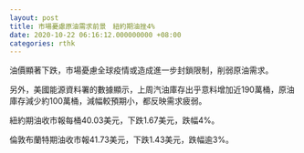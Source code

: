 ```yaml
---
layout: post
title: 市場憂慮原油需求前景　紐約期油挫4%
date: 2020-10-22 06:16:12.000000000 +08:00
categories: rthk
---
```


油價顯著下跌，市場憂慮全球疫情或造成進一步封鎖限制，削弱原油需求。

另外，美國能源資料署的數據顯示，上周汽油庫存出乎意料增加近190萬桶，原油庫存減少約100萬桶，減幅較預期小，都反映需求疲弱。

紐約期油收市報每桶40.03美元，下跌1.67美元，跌幅4%。

倫敦布蘭特期油收市報41.73美元，下跌1.43美元，跌幅逾3%。
